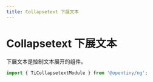 ```yaml
---
title: Collapsetext 下展文本
---
```


# Collapsetext 下展文本

<div class="used-tiny">

下展文本是控制文本展开的组件。

```typescript
import { TiCollapsetextModule } from '@opentiny/ng';
```

</div>
